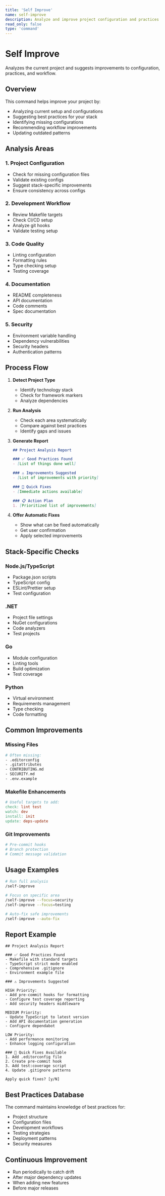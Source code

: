 ```yaml
---
title: 'Self Improve'
name: self-improve
description: Analyze and improve project configuration and practices
read_only: false
type: 'command'
---
```


# Self Improve

Analyzes the current project and suggests improvements to configuration, practices, and workflow.

## Overview

This command helps improve your project by:
- Analyzing current setup and configurations
- Suggesting best practices for your stack
- Identifying missing configurations
- Recommending workflow improvements
- Updating outdated patterns

## Analysis Areas

### 1. **Project Configuration**
- Check for missing configuration files
- Validate existing configs
- Suggest stack-specific improvements
- Ensure consistency across configs

### 2. **Development Workflow**
- Review Makefile targets
- Check CI/CD setup
- Analyze git hooks
- Validate testing setup

### 3. **Code Quality**
- Linting configuration
- Formatting rules
- Type checking setup
- Testing coverage

### 4. **Documentation**
- README completeness
- API documentation
- Code comments
- Spec documentation

### 5. **Security**
- Environment variable handling
- Dependency vulnerabilities
- Security headers
- Authentication patterns

## Process Flow

1. **Detect Project Type**
   - Identify technology stack
   - Check for framework markers
   - Analyze dependencies

2. **Run Analysis**
   - Check each area systematically
   - Compare against best practices
   - Identify gaps and issues

3. **Generate Report**
   ```markdown
   ## Project Analysis Report
   
   ### ✅ Good Practices Found
   - [List of things done well]
   
   ### ⚠️ Improvements Suggested
   - [List of improvements with priority]
   
   ### 🔧 Quick Fixes
   - [Immediate actions available]
   
   ### 📋 Action Plan
   1. [Prioritized list of improvements]
   ```

4. **Offer Automatic Fixes**
   - Show what can be fixed automatically
   - Get user confirmation
   - Apply selected improvements

## Stack-Specific Checks

### Node.js/TypeScript
- Package.json scripts
- TypeScript config
- ESLint/Prettier setup
- Test configuration

### .NET
- Project file settings
- NuGet configurations
- Code analyzers
- Test projects

### Go
- Module configuration
- Linting tools
- Build optimization
- Test coverage

### Python
- Virtual environment
- Requirements management
- Type checking
- Code formatting

## Common Improvements

### Missing Files
```bash
# Often missing:
- .editorconfig
- .gitattributes
- CONTRIBUTING.md
- SECURITY.md
- .env.example
```

### Makefile Enhancements
```makefile
# Useful targets to add:
check: lint test
watch: dev
install: init
update: deps-update
```

### Git Improvements
```bash
# Pre-commit hooks
# Branch protection
# Commit message validation
```

## Usage Examples

```bash
# Run full analysis
/self-improve

# Focus on specific area
/self-improve --focus=security
/self-improve --focus=testing

# Auto-fix safe improvements
/self-improve --auto-fix
```

## Report Example

```
## Project Analysis Report

### ✅ Good Practices Found
- Makefile with standard targets
- TypeScript strict mode enabled
- Comprehensive .gitignore
- Environment example file

### ⚠️ Improvements Suggested

HIGH Priority:
- Add pre-commit hooks for formatting
- Configure test coverage reporting
- Add security headers middleware

MEDIUM Priority:
- Update TypeScript to latest version
- Add API documentation generation
- Configure dependabot

LOW Priority:
- Add performance monitoring
- Enhance logging configuration

### 🔧 Quick Fixes Available
1. Add .editorconfig file
2. Create pre-commit hook
3. Add test:coverage script
4. Update .gitignore patterns

Apply quick fixes? [y/N]
```

## Best Practices Database

The command maintains knowledge of best practices for:
- Project structure
- Configuration files
- Development workflows
- Testing strategies
- Deployment patterns
- Security measures

## Continuous Improvement

- Run periodically to catch drift
- After major dependency updates
- When adding new features
- Before major releases